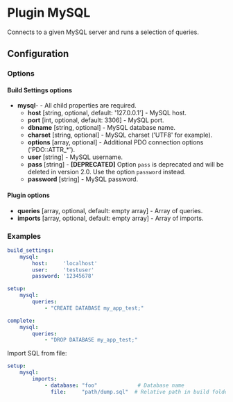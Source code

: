 Plugin MySQL
============

Connects to a given MySQL server and runs a selection of queries.

Configuration
-------------

### Options

#### Build Settings options

* **mysql**- - All child properties are required.
    * **host** [string, optional, default: '127.0.0.1'] - MySQL host.
    * **port** [int, optional, default: 3306] - MySQL port.
    * **dbname** [string, optional] - MySQL database name.
    * **charset** [string, optional] - MySQL charset ('UTF8' for example).
    * **options** [array, optional] - Additional PDO connection options ('PDO::ATTR_*').
    * **user** [string] - MySQL username.
    * **pass** [string] - **[DEPRECATED]** Option `pass` is deprecated and will be deleted in version 2.0. Use the 
option `password` instead.
    * **password** [string] - MySQL password.

#### Plugin options

* **queries** [array, optional, default: empty array] - Array of queries.
* **imports** [array, optional, default: empty array] - Array of imports.

### Examples

```yaml
build_settings:
    mysql:
        host:     'localhost'
        user:     'testuser'
        password: '12345678'

setup:
    mysql:
        queries:
            - "CREATE DATABASE my_app_test;"

complete:
    mysql:
        queries:
            - "DROP DATABASE my_app_test;"
```

Import SQL from file:
```yaml
setup:
    mysql:
        imports:
            - database: "foo"             # Database name
              file:     "path/dump.sql"  # Relative path in build folder
```
